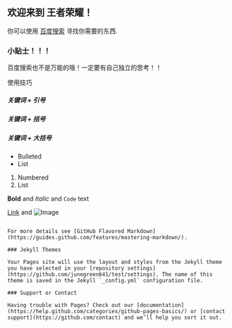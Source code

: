 ## 欢迎来到 王者荣耀！

你可以使用 [百度搜索](https://baidu.com/) 寻找你需要的东西.


### 小贴士！！！

百度搜索也不是万能的哦！一定要有自己独立的思考！！

使用技巧

##### 关键词 + 引号
##### 关键词 + 括号
##### 关键词 + 大括号

- Bulleted
- List

1. Numbered
2. List

**Bold** and _Italic_ and `Code` text

[Link](url) and ![Image](src)
```

For more details see [GitHub Flavored Markdown](https://guides.github.com/features/mastering-markdown/).

### Jekyll Themes

Your Pages site will use the layout and styles from the Jekyll theme you have selected in your [repository settings](https://github.com/junegreen641/test/settings). The name of this theme is saved in the Jekyll `_config.yml` configuration file.

### Support or Contact

Having trouble with Pages? Check out our [documentation](https://help.github.com/categories/github-pages-basics/) or [contact support](https://github.com/contact) and we’ll help you sort it out.
